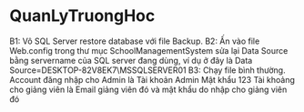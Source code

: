 # QuanLyTruongHoc
B1: Vô SQL Server restore database với file Backup.
B2: Ấn vào file Web.config trong thư mục SchoolManagementSystem sửa lại Data Source bằng servername của SQL server đang dùng, ví dụ ở đây là Data Source=DESKTOP-82V8EK7\MSSQLSERVER01
B3: Chạy file bình thường. Account đăng nhập cho Admin là 
Tài khoản Admin
Mật khẩu 123
Tài khoảng cho giảng viên là Email giảng viên đó và mật khẩu do nhập cho giảng viên đó
